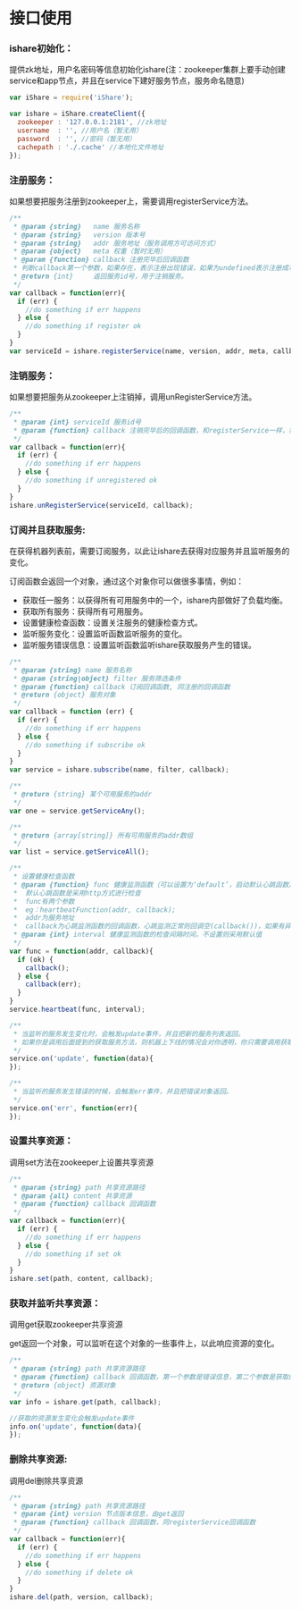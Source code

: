 # 接口使用

### ishare初始化：

提供zk地址，用户名密码等信息初始化ishare(注：zookeeper集群上要手动创建service和app节点，并且在service下建好服务节点，服务命名随意)

```JavaScript
var iShare = require('iShare');

var ishare = iShare.createClient({
  zookeeper : '127.0.0.1:2181', //zk地址
  username  : '', //用户名（暂无用）
  password  : '', //密码（暂无用）
  cachepath : './.cache' //本地化文件地址
});
```

### 注册服务：

如果想要把服务注册到zookeeper上，需要调用registerService方法。

```javascript
/**
 * @param {string}   name 服务名称
 * @param {string}   version 版本号
 * @param {string}   addr 服务地址（服务调用方可访问方式）
 * @param {object}   meta 权重（暂时无用）
 * @param {function} callback 注册完毕后回调函数
 * 判断callback第一个参数，如果存在，表示注册出现错误，如果为undefined表示注册成功。
 * @return {int}     返回服务id号，用于注销服务。
 */
var callback = function(err){
  if (err) {
    //do something if err happens
  } else {
    //do something if register ok
  }
}
var serviceId = ishare.registerService(name, version, addr, meta, callback);
```

### 注销服务：

如果想要把服务从zookeeper上注销掉，调用unRegisterService方法。

```javascript
/**
 * @param {int} serviceId 服务id号
 * @param {function} callback 注销完毕后的回调函数，和registerService一样，需要判断第一个参数
 */
var callback = function(err){
  if (err) {
    //do something if err happens
  } else {
    //do something if unregistered ok
  }
}
ishare.unRegisterService(serviceId, callback);
```


### 订阅并且获取服务:

在获得机器列表前，需要订阅服务，以此让ishare去获得对应服务并且监听服务的变化。

订阅函数会返回一个对象，通过这个对象你可以做很多事情，例如：

* 获取任一服务：以获得所有可用服务中的一个，ishare内部做好了负载均衡。
* 获取所有服务：获得所有可用服务。
* 设置健康检查函数：设置关注服务的健康检查方式。
* 监听服务变化：设置监听函数监听服务的变化。
* 监听服务错误信息：设置监听函数监听ishare获取服务产生的错误。

```javascript
/**
 * @param {string} name 服务名称
 * @param {string|object} filter 服务筛选条件
 * @param {function} callback 订阅回调函数, 同注册的回调函数
 * @return {object} 服务对象
 */
var callback = function (err) {
  if (err) {
    //do something if err happens
  } else {
    //do something if subscribe ok
  }
}
var service = ishare.subscribe(name, filter, callback);

/**
 * @return {string} 某个可用服务的addr
 */
var one = service.getServiceAny();

/**
 * @return {array[string]} 所有可用服务的addr数组
 */
var list = service.getServiceAll();

/**
 * 设置健康检查函数
 * @param {function} func 健康监测函数（可以设置为‘default’，启动默认心跳函数）
 *  默认心跳函数是采用http方式进行检查
 *  func有两个参数
 *  eg：heartbeatFunction(addr, callback);
 *  addr为服务地址
 *  callback为心跳监测函数的回调函数，心跳监测正常则回调空(callback())，如果有异常，则回调一个错误对象,callback(err);
 * @param {int} interval 健康监测函数的检查间隔时间，不设置则采用默认值
 */
var func = function(addr, callback){
  if (ok) {
    callback();
  } else {
    callback(err);
  }
}
service.heartbeat(func, interval);

/**
 * 当监听的服务发生变化时，会触发update事件，并且把新的服务列表返回。
 * 如果你是调用后面提到的获取服务方法，则机器上下线的情况会对你透明，你只需要调用获取服务的方法就行。
 */
service.on('update', function(data){
});

/**
 * 当监听的服务发生错误的时候，会触发err事件，并且把错误对象返回。
 */
service.on('err', function(err){
});
```

### 设置共享资源：

调用set方法在zookeeper上设置共享资源

```javascript
/**
 * @param {string} path 共享资源路径
 * @param {all} content 共享资源
 * @param {function} callback 回调函数
 */
var callback = function(err){
  if (err) {
    //do something if err happens
  } else {
    //do something if set ok
  }
}
ishare.set(path, content, callback);
```

### 获取并监听共享资源：

调用get获取zookeeper共享资源

get返回一个对象，可以监听在这个对象的一些事件上，以此响应资源的变化。

```JavaScript
/**
 * @param {string} path 共享资源路径
 * @param {function} callback 回调函数，第一个参数是错误信息，第二个参数是获取的资源版本，版本是zk对节点的版本信息。第三个参数是获取资源
 * @return {object} 资源对象
 */
var info = ishare.get(path, callback);

//获取的资源发生变化会触发update事件
info.on('update', function(data){
});
```

### 删除共享资源:

调用del删除共享资源

```JavaScript
/**
 * @param {string} path 共享资源路径
 * @param {int} version 节点版本信息，由get返回
 * @param {function} callback 回调函数，同registerService回调函数
 */
var callback = function(err){
  if (err) {
    //do something if err happens
  } else {
    //do something if delete ok
  }
}
ishare.del(path, version, callback);
```
